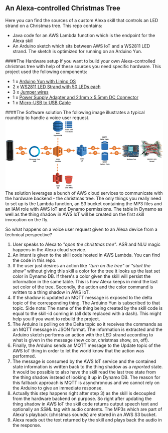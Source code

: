 ## An Alexa-controlled Christmas Tree

Here you can find the sources of a custom Alexa skill that controls an LED strand on a Christmas
tree. This repo contains:
* Java code for an AWS Lambda function which is the endpoint for the Alexa skill
* An Arduino sketch which sits between AWS IoT and a WS2811 LED strand. The sketch is optimized for running on an Arduino Yun.

####The Hardware setup
If you want to build your own Alexa-controlled christmas tree with help of these sources you need specific hardware. This project used the
following components:
* 1 x [Arduino Yun with Linino OS](https://www.arduino.cc/en/Main/ArduinoBoardYun)
* 2 x [WS2811 LED Strand with 50 LEDs each](https://www.amazon.com/dp/B013FU2PZ4)
* 3 x [Jumper wires](https://www.amazon.com/dp/B01EV70C78)
* 1 x [Power Supply Adapter and 2.1mm x 5.5mm DC Connector](https://www.amazon.com/dp/B00ZU9MZ1S)
* 1 x [Micro-USB to USB Cable](https://www.amazon.com/dp/B00NH13O7K)

####The Software solution
The following image illustrates a typical roundtrip to handle a voice user request.
![](docs/solution-architecture.png)
The solution leverages a bunch of AWS cloud services to communicate with the hardware backend - the
christmas tree. The only things you really need to set up is the Lambda function, an S3 bucket containing
the MP3 files and an IAM role with AWS IoT and Dynamo permissions. The table in Dynamo as well as
the thing shadow in AWS IoT will be created on the first skill invocation on the fly.

So what happens on a voice user request given to an Alexa device from a technical perspective?
1. User speaks to Alexa to _"open the christmas tree"_. ASR and NLU magic happens in the Alexa cloud service.
2. An intent is given to the skill code hosted in AWS Lambda. You can find the code in this repo.
3. If the user just desires an action like _"turn on the tree"_ or _"start the show"_ without giving
this skill a color for the tree it looks up the last set color in Dynamo DB. If there's a color
given the skill will persist the information in the same table. This is how Alexa keeps in mind the last set color
of the tree. Secondly, the action and the color command is written to a thing shadow in AWS IoT.
4. If the shadow is updated an MQTT message is exposed to the delta topic of the corresponding thing. The Arduino Yun
is subscribed to that topic. Side note: The name of the thing being created by the skill code is equal
to the skill-id coming in (all dots replaced with a dash). This might help you if you want to rebuild the project.
5. The Arduino is polling on the Delta topic so it receives the commands as an MQTT message in JSON format.
The information is extracted and the Arduino sketch performs an action with the LED strand according to what is given in the message (new color, christmas show, on, off).
6. Finally, the Arduino sends an MQTT message to the Update topic of the AWS IoT thing in order to let the world know
that the action was performed.
7. The message is consumed by the AWS IoT service and the contained state information
is written back to the thing shadow as a _reported_ state. It would be possible to also have the skill read the last tree state from the thing shadow
instead of looking it up in Dynamo DB. The reason for this fallback approach is MQTT is asynchronous and we cannot rely on
the Arduino to give an immediate response.
8. Actually this step happens right after step 3) as the skill is decoupled from the hardware backend on purpose.
So right after updating the thing shadow in AWS IoT the skill code returns output speech text and optionally an
_SSML_ tag with audio contents. The MP3s which are part of Alexa's playback (christmas sounds) are stored in an AWS S3 bucket.
9. Alexa reads out the text returned by the skill and plays back the audio in the response.